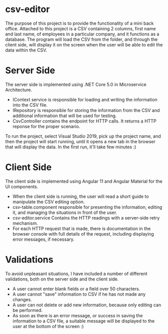# csv-editor

The purpose of this project is to provide the functionality of a mini back office.
Attached to this project is a CSV containing 2 columns, first name and last name, of employees in a particular company, and it functions as a database. The program will load the CSV from the folder, and through the client side, will display it on the screen when the user will be able to edit the data within the CSV.

# Server Side
The server side is implemented using .NET Core 5.0 in Microservice Architecture.

* IContext service is responsible for loading and writing the information into the CSV file.
* IRepository is responsible for storing the information from the CSV and additional information that will be used for testing.
* CsvController contains the endpoint for HTTP calls. It returns a HTTP reponse for the proper scenario.

To run the project, select Visual Studio 2019, pick up the project name, and then the project will start running, until it opens a new tab in the browser that will display the data. In the first run, it'll take few minutes :)

# Client Side

The client side is implemented using Angular 11 and Angular Material for the UI components.

* When the client side is running, the user will read a short guide to manipulate the CSV editing option.
* csv-table.component responsible for presenting the information, editing it, and managing the situations in front of the user.
* csv-editor.service Contains the HTTP readings with a server-side retry mechanism.
* For each HTTP request that is made, there is documentation in the browser console with full details of the request, including displaying error messages, if necessary.

# Validations
To avoid unpleasant situations, I have included a number of different validations, both on the server side and the client side.

* A user cannot enter blank fields or a field over 50 characters.
* A user cannot "save" information to CSV if he has not made any changes.
* A user can not delete or add new information, because only editing can be performed.
* As soon as there is an error message, or success in saving the information to a CSV file, a suitable message will be displayed to the user at the bottom of the screen :)
